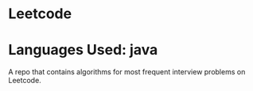 # Leetcode

# Languages Used: java

A repo that contains algorithms for most frequent interview problems on Leetcode.

